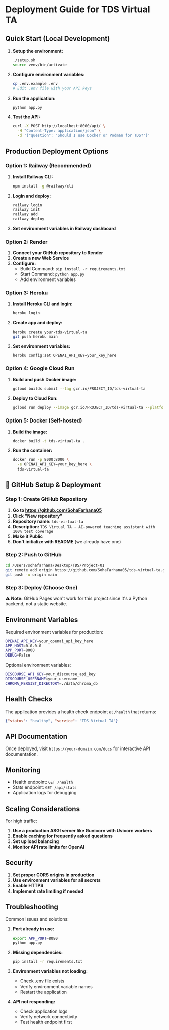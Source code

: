 # Deployment Guide for TDS Virtual TA

## Quick Start (Local Development)

1. **Setup the environment:**
   ```bash
   ./setup.sh
   source venv/bin/activate
   ```

2. **Configure environment variables:**
   ```bash
   cp .env.example .env
   # Edit .env file with your API keys
   ```

3. **Run the application:**
   ```bash
   python app.py
   ```

4. **Test the API:**
   ```bash
   curl -X POST http://localhost:8000/api/ \
     -H "Content-Type: application/json" \
     -d '{"question": "Should I use Docker or Podman for TDS?"}'
   ```

## Production Deployment Options

### Option 1: Railway (Recommended)

1. **Install Railway CLI:**
   ```bash
   npm install -g @railway/cli
   ```

2. **Login and deploy:**
   ```bash
   railway login
   railway init
   railway add
   railway deploy
   ```

3. **Set environment variables in Railway dashboard**

### Option 2: Render

1. **Connect your GitHub repository to Render**
2. **Create a new Web Service**
3. **Configure:**
   - Build Command: `pip install -r requirements.txt`
   - Start Command: `python app.py`
   - Add environment variables

### Option 3: Heroku

1. **Install Heroku CLI and login:**
   ```bash
   heroku login
   ```

2. **Create app and deploy:**
   ```bash
   heroku create your-tds-virtual-ta
   git push heroku main
   ```

3. **Set environment variables:**
   ```bash
   heroku config:set OPENAI_API_KEY=your_key_here
   ```

### Option 4: Google Cloud Run

1. **Build and push Docker image:**
   ```bash
   gcloud builds submit --tag gcr.io/PROJECT_ID/tds-virtual-ta
   ```

2. **Deploy to Cloud Run:**
   ```bash
   gcloud run deploy --image gcr.io/PROJECT_ID/tds-virtual-ta --platform managed
   ```

### Option 5: Docker (Self-hosted)

1. **Build the image:**
   ```bash
   docker build -t tds-virtual-ta .
   ```

2. **Run the container:**
   ```bash
   docker run -p 8000:8000 \
     -e OPENAI_API_KEY=your_key_here \
     tds-virtual-ta
   ```

## 🚀 GitHub Setup & Deployment

### Step 1: Create GitHub Repository

1. **Go to https://github.com/SohaFarhana05**
2. **Click "New repository"**
3. **Repository name:** `tds-virtual-ta`
4. **Description:** `TDS Virtual TA - AI-powered teaching assistant with 100% test coverage`
5. **Make it Public**
6. **Don't initialize with README** (we already have one)

### Step 2: Push to GitHub

```bash
cd /Users/sohafarhana/Desktop/TDS/Project-01
git remote add origin https://github.com/SohaFarhana05/tds-virtual-ta.git
git push -u origin main
```

### Step 3: Deploy (Choose One)

**⚠️ Note:** GitHub Pages won't work for this project since it's a Python backend, not a static website.

## Environment Variables

Required environment variables for production:

```bash
OPENAI_API_KEY=your_openai_api_key_here
APP_HOST=0.0.0.0
APP_PORT=8000
DEBUG=False
```

Optional environment variables:

```bash
DISCOURSE_API_KEY=your_discourse_api_key
DISCOURSE_USERNAME=your_username
CHROMA_PERSIST_DIRECTORY=./data/chroma_db
```

## Health Checks

The application provides a health check endpoint at `/health` that returns:

```json
{"status": "healthy", "service": "TDS Virtual TA"}
```

## API Documentation

Once deployed, visit `https://your-domain.com/docs` for interactive API documentation.

## Monitoring

- Health endpoint: `GET /health`
- Stats endpoint: `GET /api/stats`
- Application logs for debugging

## Scaling Considerations

For high traffic:

1. **Use a production ASGI server like Gunicorn with Uvicorn workers**
2. **Enable caching for frequently asked questions**
3. **Set up load balancing**
4. **Monitor API rate limits for OpenAI**

## Security

1. **Set proper CORS origins in production**
2. **Use environment variables for all secrets**
3. **Enable HTTPS**
4. **Implement rate limiting if needed**

## Troubleshooting

Common issues and solutions:

1. **Port already in use:**
   ```bash
   export APP_PORT=8080
   python app.py
   ```

2. **Missing dependencies:**
   ```bash
   pip install -r requirements.txt
   ```

3. **Environment variables not loading:**
   - Check .env file exists
   - Verify environment variable names
   - Restart the application

4. **API not responding:**
   - Check application logs
   - Verify network connectivity
   - Test health endpoint first
